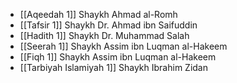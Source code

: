 - [[Aqeedah 1]] Shaykh Ahmad al-Romh
- [[Tafsir 1]] Shaykh Dr. Ahmad ibn Saifuddin
- [[Hadith 1]] Shaykh Dr. Muhammad Salah
- [[Seerah 1]] Shaykh Assim ibn Luqman al-Hakeem
- [[Fiqh 1]] Shaykh Assim ibn Luqman al-Hakeem
- [[Tarbiyah Islamiyah 1]] Shaykh Ibrahim Zidan